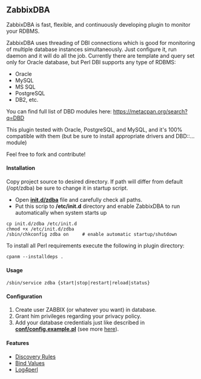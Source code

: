## ZabbixDBA
ZabbixDBA is fast, flexible, and continuously developing plugin to monitor your RDBMS.
  
ZabbixDBA uses threading of DBI connections which is good for monitoring of multiple database instances simultaneously. Just configure it, run daemon and it will do all the job.
Currently there are template and query set only for Oracle database, but Perl DBI supports any type of RDBMS:
- Oracle
- MySQL
- MS SQL
- PostgreSQL
- DB2, etc.
  
You can find full list of DBD modules here: https://metacpan.org/search?q=DBD

This plugin tested with Oracle, PostgreSQL, and MySQL, and it's 100% compatible with them (but be sure to install appropriate drivers and DBD::... module)

Feel free to fork and contribute!
  
#### Installation
Copy project source to desired directory.
If path will differ from default (/opt/zdba) be sure to change it in startup script.

- Open **[init.d/zdba](init.d/zdba)** file and carefully check all paths.
- Put this scrip to **/etc/init.d** directory and enable ZabbixDBA to run automatically when system starts up
```
cp init.d/zdba /etc/init.d
chmod +x /etc/init.d/zdba
/sbin/chkconfig zdba on     # enable automatic startup/shutdown
```
  
To install all Perl requirements execute the following in plugin directory:
```
cpanm --installdeps .
```
  
#### Usage
```
/sbin/service zdba {start|stop|restart|reload|status}
```
  
#### Configuration
1. Create user ZABBIX (or whatever you want) in database.
2. Grant him privileges regarding your privacy policy.
3. Add your database credentials just like described in **[conf/config.example.pl](conf/config.example.pl)** (see more [here](docs/Configuration.md)).

#### Features

- [Discovery Rules](docs/DiscoveryRules.md)
- [Bind Values](https://metacpan.org/pod/DBI#Placeholders-and-Bind-Values)
- [Log4perl](https://metacpan.org/pod/Log::Log4perl)
